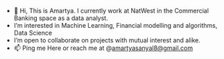 - 👋 Hi, This is Amartya. I currently work at NatWest in the Commercial Banking space as a data analyst.
- I’m interested in Machine Learning, Financial modelling and algorithms, Data Science
- I’m open to collaborate on projects with mutual interest and alike. 
- 📫 Ping me Here or reach me at @amartyasanyal8@gmail.com

<!---
amartyasanyal12/amartyasanyal12 is a ✨ special ✨ repository because its `README.md` (this file) appears on your GitHub profile.
You can click the Preview link to take a look at your changes.
--->
